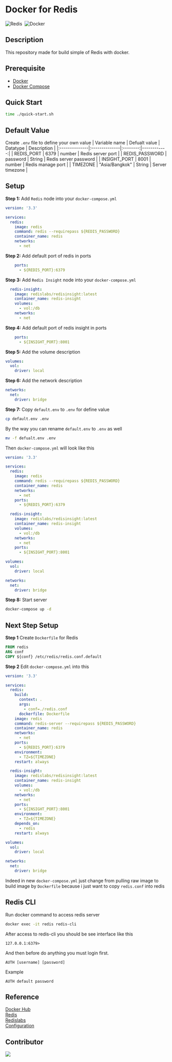 # Docker for Redis
<img alt="Redis" src="https://img.shields.io/badge/Redis-DC382D?&style=flat&logo=redis&logoColor=FFFFFF">&nbsp;
<img alt="Docker" src="https://img.shields.io/badge/Docker-2496ED?&style=flat&logo=docker&logoColor=ffffff">&nbsp;

## Description
This repository made for build simple of Redis with docker.

## Prerequisite
* [Docker](https://docs.docker.com/engine/install/ubuntu/)
* [Docker Compose](https://docs.docker.com/compose/install/)

## Quick Start
```bash
time ./quick-start.sh
```

## Default Value
Create `.env` file to define your own value
| Variable name | Defualt value | Datatype | Description |
|:--------------|:--------------|:--------:|------------:|
| REDIS_PORT | 6379 | number | Redis server port |
| REDIS_PASSWORD | password | String | Redis server password |
| INSIGHT_PORT | 8001 | number | Redis manage port |
| TIMEZONE | "Asia/Bangkok" | String | Server timezone |

## Setup
**Step 1:** Add `Redis` node into your `docker-compose.yml`
```yaml
version: '3.3'

services:
  redis:
    image: redis
    command: redis --requirepass ${REDIS_PASSWORD}
    container_name: redis
    networks:
      - net
```
**Step 2:** Add default port of redis in ports
```yaml
    ports:
      - ${REDIS_PORT}:6379
```
**Step 3:** Add `Redis Insight` node into your `docker-compose.yml`
```yaml
  redis-insight:
    image: redislabs/redisinsight:latest
    container_name: redis-insight
    volumes:
      - vol:/db
    networks:
      - net
```
**Step 4:** Add default port of redis insight in ports
```yaml
    ports:
      - ${INSIGHT_PORT}:8001
```
**Step 5:** Add the volume description
```yaml
volumes:
  vol:
    driver: local
```
**Step 6:** Add the network description
```yaml
networks:
  net:
    driver: bridge
```
**Step 7:** Copy `default.env` to `.env` for define value
```bash
cp default.env .env
```
By the way you can rename `default.env` to `.env` as well
```bash
mv -f defualt.env .env
```

Then `docker-compose.yml` will look like this
```yaml
version: '3.3'

services:
  redis:
    image: redis
    command: redis --requirepass ${REDIS_PASSWORD}
    container_name: redis
    networks:
      - net
    ports:
      - ${REDIS_PORT}:6379

  redis-insight:
    image: redislabs/redisinsight:latest
    container_name: redis-insight
    volumes:
      - vol:/db
    networks:
      - net
    ports:
      - ${INSIGHT_PORT}:8001

volumes:
  vol:
    driver: local

networks:
  net:
    driver: bridge
```
**Step 8:** Start server
```bash
docker-compose up -d
```

## Next Step Setup
**Step 1** Create `Dockerfile` for Redis
```Dockerfile
FROM redis
ARG conf
COPY ${conf} /etc/redis/redis.conf.default
```

**Step 2** Edit `docker-compose.yml` into this
```yaml
version: '3.3'

services:
  redis:
    build: 
      context: .
      args: 
        - conf=./redis.conf
      dockerfile: Dockerfile
    image: redis
    command: redis-server --requirepass ${REDIS_PASSWORD}
    container_name: redis
    networks:
      - net
    ports:
      - ${REDIS_PORT}:6379
    environment: 
      - TZ=${TIMEZONE}
    restart: always

  redis-insight:
    image: redislabs/redisinsight:latest
    container_name: redis-insight
    volumes:
      - vol:/db
    networks:
      - net
    ports:
      - ${INSIGHT_PORT}:8001
    environment: 
      - TZ=${TIMEZONE}
    depends_on: 
      - redis
    restart: always

volumes:
  vol:
    driver: local

networks:
  net:
    driver: bridge
```
Indeed in new `docker-compose.yml` just change from pulling raw image to build image by `Dockerfile` because i just want to copy `redis.conf` into redis

## Redis CLI
Run docker command to access redis server
```bash
docker exec -it redis redis-cli
```
After access to redis-cli you should be see interface like this
```
127.0.0.1:6379>
```
And then before do anything you must login first.
```
AUTH [username] [password]
```
Example
```
AUTH default password
```

## Reference
[Docker Hub](https://hub.docker.com/_/redis)<br>
[Redis](https://redis.io/commands)<br>
[Redislabs](https://docs.redislabs.com/latest/ri/installing/install-docker/)<br>
[Configuration](https://redis.io/topics/config)

## Contributor
<a href="https://github.com/Harin3Bone"><img src="https://img.shields.io/badge/Harin3Bone-181717?style=flat&logo=github&logoColor=ffffff"></a>

